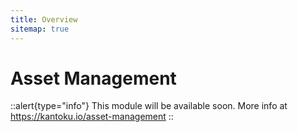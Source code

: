 ```yaml
---
title: Overview
sitemap: true
---
```


# Asset Management

::alert{type="info"}
This module will be available soon. More info at https://kantoku.io/asset-management
::